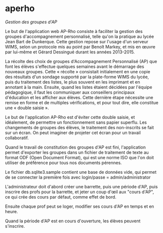 aperho
======

*Gestion des groupes d'AP*

Le but de l'application web AP-Rho consiste à faciliter la gestion des
groupes d'accompagnement personnalisé, telle qu'on la pratique au
lycée Jean Bart de Dunkerque. Cette gestion repose sur l'usage d'un
serveur WIMS, selon un protocole mis au point par Benoît Markey, et
mis en œuvre par lui-même et Gérard Dessingué durant les années
2013-2015.

La récolte des choix de groupes d'Accompagnement Personnalisé (AP) que
font les élèves s'effectue quelques semaines avant le démarrage des
nouveaux groupes. Cette « récolte » consistait initialement en une
copie des résultats d'un sondage supporté par la plate-forme WIMS du
lycée, puis du traitement des listes, le plus souvent en les imprimant
et en annotant à la main. Ensuite, quand les listes étaient décidées
par l'équipe pédagogique, il faut les communiquer aux conseillers
principaux d'éducation et les afficher aux élèves. Cette dernière
étape nécessite une remise en forme et de multiples vérifications, et
pour tout dire, elle constitue une « double saisie ».

Le but de l'application AP-Rho est d'éviter cette double saisie, et
idéalement, de permettre un fonctionnement sans papier superflu. Les
changements de groupes des élèves, le traitement des non-inscrits se
fait sur un écran. On peut imaginer de projeter cet écran pour un
travail collaboratif.

Quand le travail de constitution des groupes d'AP est fini,
l'application permet d'exporter les groupes dans un fichier de
traitement de texte au format ODF (Open Document Format), qui est une
norme ISO que l'on doit utiliser de préférence pour tous nos documents
pérennes.

Le fichier db.sqlite3.sample contient une base de données vide, qui permet
de se connecter la première fois avec login/passe = admin/administrator

L'administrateur doit d'abord créer une barrette, puis une période d'AP,
puis inscrire des profs pour la barrette, et jeter un coup d'œil aux
"cours d'AP", ce qui crée des cours par défaut, comme effet de bord.

Ensuite chaque prof peut se loger, modifier ses cours d'AP en temps et 
en heure.

Quand la période d'AP est en cours d'ouverture, les élèves peuvent s'inscrire.


